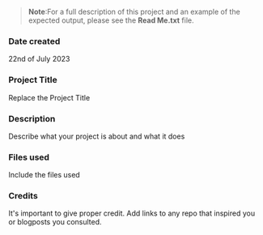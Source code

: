 >**Note**:For a full description of this project and an example of the expected output, please see the **Read Me.txt** file.

### Date created
22nd of July 2023

### Project Title
Replace the Project Title

### Description
Describe what your project is about and what it does

### Files used
Include the files used

### Credits
It's important to give proper credit. Add links to any repo that inspired you or blogposts you consulted.

